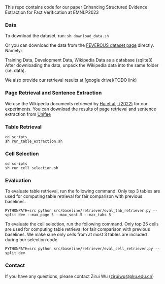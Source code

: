 This repo contains code for our paper Enhancing Structured Evidence Extraction for Fact Verification at EMNLP2023

### Data

To download the dataset, run:
```sh download_data.sh```

Or you can download the data from the [FEVEROUS dataset page](https://fever.ai/dataset/feverous.html) directly. Namely:

Training Data, Development Data, Wikipedia Data as a database (sqlite3)
After downloading the data, unpack the Wikipedia data into the same folder (i.e. data).

We also provide our retrieval results at [google drive](TODO link)

### Page Retrieval and Sentence Extraction

We use the Wikipedia documents retrieved by [Hu et al., (2022)](https://aclanthology.org/2022.naacl-main.384/) for our experiments. You can download the results of page retrieval and sentence extraction from [Unifee](https://github.com/WilliamZR/unifee)


### Table Retrieval
```
cd scripts
sh run_table_extraction.sh
```

### Cell Selection
```
cd scripts
sh run_cell_selection.sh
```

### Evaluation
To evaluate table retrieval, run the following command. Only top 3 tables are used for computing table retrieval for fair comparison with previous baselines.
```
PYTHONPATH=src python src/baseline/retriever/eval_tab_retriever.py --split dev --max_page 5 --max_sent 5 --max_tabs 5
```

To evaluate the cell selection, run the following command. Only top 25 cells are used for computing table retrieval for fair comparison with previous baselines.
We make sure only cells from at most 3 tables are included during our selection code. 
```
PYTHONPATH=src python src/baseline/retriever/eval_cell_retriever.py --split dev 
```

### Contact
If you have any questions, please contact Zirui Wu (ziruiwu@pku.edu.cn)